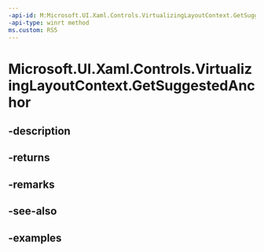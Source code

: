 ```yaml
---
-api-id: M:Microsoft.UI.Xaml.Controls.VirtualizingLayoutContext.GetSuggestedAnchor
-api-type: winrt method
ms.custom: RS5
---
```


<!-- Method syntax.
public UIElement VirtualizingLayoutContext.GetSuggestedAnchor()
-->

# Microsoft.UI.Xaml.Controls.VirtualizingLayoutContext.GetSuggestedAnchor

## -description

## -returns

## -remarks

## -see-also

## -examples

